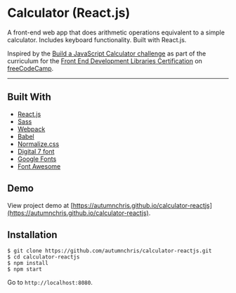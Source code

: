 # Calculator (React.js)

A front-end web app that does arithmetic operations equivalent to a simple calculator. Includes keyboard functionality. Built with React.js.

Inspired by the [Build a JavaScript Calculator challenge](https://learn.freecodecamp.org/front-end-libraries/front-end-libraries-projects/build-a-javascript-calculator) as part of the curriculum for the [Front End Development Libraries Certification](https://www.freecodecamp.org/learn/front-end-libraries) on [freeCodeCamp](https://www.freecodecamp.org).

---

## Built With
* [React.js](https://reactjs.org)
* [Sass](http://sass-lang.com)
* [Webpack](https://webpack.js.org)
* [Babel](https://babeljs.io)
* [Normalize.css](https://necolas.github.io/normalize.css)
* [Digital 7 font](https://www.dafont.com/digital-7.font)
* [Google Fonts](https://fonts.google.com)
* [Font Awesome](https://fontawesome.com)

## Demo

View project demo at [https://autumnchris.github.io/calculator-reactjs](https://autumnchris.github.io/calculator-reactjs).

## Installation

```
$ git clone https://github.com/autumnchris/calculator-reactjs.git
$ cd calculator-reactjs
$ npm install
$ npm start
```
Go to `http://localhost:8080`.
